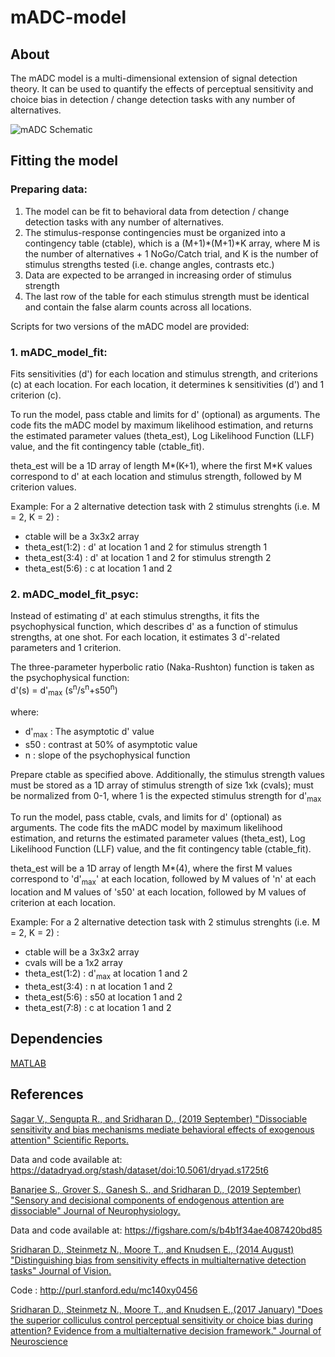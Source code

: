 # mADC-model

## About
The mADC model is a multi-dimensional extension of signal detection theory. It can be used to quantify the effects of perceptual sensitivity and choice bias in detection / change detection tasks with any number of alternatives.

![mADC Schematic](https://github.com/CogLab-IISc/mADC-Model/mADC_schematic.png)

## Fitting the model

### Preparing data:

1. The model can be fit to behavioral data from detection / change detection tasks with any number of alternatives. 
2. The stimulus-response contingencies must be organized into a contingency table (ctable), which is a (M+1)*(M+1)*K array, where M is the number of alternatives + 1 NoGo/Catch trial, and K is the number of stimulus strengths tested (i.e. change angles, contrasts etc.)
3. Data are expected to be arranged in increasing order of stimulus strength
4. The last row of the table for each stimulus strength must be identical and contain the false alarm counts across all locations.


Scripts for two versions of the mADC model are provided:

### 1. mADC_model_fit: 
Fits sensitivities (d') for each location and stimulus strength, and criterions (c) at each location. For each location, it determines k sensitivities (d') and 1 criterion (c).

To run the model, pass ctable and limits for d' (optional) as arguments. The code fits the mADC model by maximum likelihood estimation, and returns the estimated parameter values (theta_est), Log Likelihood Function (LLF) value, and the fit contingency table (ctable_fit). 

theta_est will be a 1D array of length M*(K+1), where the first M*K values correspond to d' at each location and stimulus strength, followed by M criterion values.

Example: For a 2 alternative detection task with 2 stimulus strenghts (i.e. M = 2, K = 2) : 
* ctable will be a 3x3x2 array 
* theta_est(1:2) : d' at location 1 and 2 for stimulus strength 1
* theta_est(3:4) : d' at location 1 and 2 for stimulus strength 2
* theta_est(5:6) : c at location 1 and 2

### 2. mADC_model_fit_psyc: 
Instead of estimating d' at each stimulus strengths, it fits the psychophysical function, which describes d' as a function of stimulus strengths, at one shot. For each location, it estimates 3 d'-related parameters and 1 criterion. 

The three-parameter hyperbolic ratio (Naka-Rushton) function is taken as the psychophysical function:  
d'(s) = d'<sub>max</sub> (s<sup>n</sup>/s<sup>n</sup>+s50<sup>n</sup>)

where: 
 * d'<sub>max</sub> : The asymptotic d' value 
 * s50 : contrast at 50% of asymptotic value
 * n : slope of the psychophysical function
  

Prepare ctable as specified above. Additionally, the stimulus strength values must be stored as a 1D array of stimulus strength of size 1xk (cvals); must be normalized from 0-1, where 1 is the expected stimulus strength for d'<sub>max</sub>

To run the model, pass ctable, cvals, and limits for d' (optional) as arguments. The code fits the mADC model by maximum likelihood estimation, and returns the estimated parameter values (theta_est), Log Likelihood Function (LLF) value, and the fit contingency table (ctable_fit). 

theta_est will be a 1D array of length M*(4), where the first M values correspond to 'd'<sub>max</sub>' at each location, followed by M values of 'n' at each location and M values of 's50' at each location, followed by M values of criterion at each location.

Example: For a 2 alternative detection task with 2 stimulus strenghts (i.e. M = 2, K = 2) : 
* ctable will be a 3x3x2 array
* cvals will be a 1x2 array
* theta_est(1:2) : d'<sub>max</sub> at location 1 and 2
* theta_est(3:4) : n at location 1 and 2
* theta_est(5:6) : s50 at location 1 and 2
* theta_est(7:8) : c at location 1 and 2


## Dependencies

[MATLAB](https://in.mathworks.com/products/matlab.html?requestedDomain=)

## References

[Sagar V., Sengupta R., and Sridharan D., (2019 September) "Dissociable sensitivity and bias mechanisms mediate behavioral effects of exogenous attention" Scientific Reports.](https://www.nature.com/articles/s41598-019-42759-w) 

Data and code available at: https://datadryad.org/stash/dataset/doi:10.5061/dryad.s1725t6


[Banarjee S., Grover S., Ganesh S., and Sridharan D., (2019 September) "Sensory and decisional components of endogenous attention are dissociable" Journal of Neurophysiology.](https://journals.physiology.org/doi/full/10.1152/jn.00257.2019)

Data and code available at: https://figshare.com/s/b4b1f34ae4087420bd85


[Sridharan D., Steinmetz N., Moore T., and Knudsen E., (2014 August) "Distinguishing bias from sensitivity effects in multialternative detection tasks" Journal of Vision.](https://jov.arvojournals.org/article.aspx?articleid=2194077)

Code : http://purl.stanford.edu/mc140xy0456

[Sridharan D., Steinmetz N., Moore T., and Knudsen E.,(2017 January) "Does the superior colliculus control perceptual sensitivity or choice bias during attention? Evidence from a multialternative decision framework." Journal of Neuroscience](https://www.jneurosci.org/content/37/3/480)


